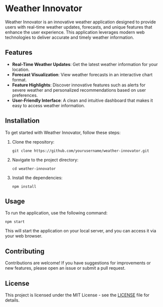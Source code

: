 # Weather Innovator

Weather Innovator is an innovative weather application designed to provide users with real-time weather updates, forecasts, and unique features that enhance the user experience. This application leverages modern web technologies to deliver accurate and timely weather information.

## Features

- **Real-Time Weather Updates**: Get the latest weather information for your location.
- **Forecast Visualization**: View weather forecasts in an interactive chart format.
- **Feature Highlights**: Discover innovative features such as alerts for severe weather and personalized recommendations based on user preferences.
- **User-Friendly Interface**: A clean and intuitive dashboard that makes it easy to access weather information.

## Installation

To get started with Weather Innovator, follow these steps:

1. Clone the repository:
   ```
   git clone https://github.com/yourusername/weather-innovator.git
   ```

2. Navigate to the project directory:
   ```
   cd weather-innovator
   ```

3. Install the dependencies:
   ```
   npm install
   ```

## Usage

To run the application, use the following command:
```
npm start
```

This will start the application on your local server, and you can access it via your web browser.

## Contributing

Contributions are welcome! If you have suggestions for improvements or new features, please open an issue or submit a pull request.

## License

This project is licensed under the MIT License - see the [LICENSE](LICENSE) file for details.